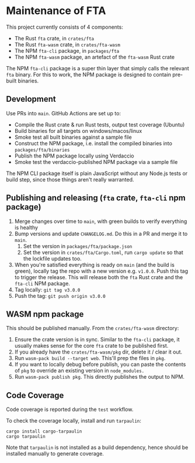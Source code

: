 # Maintenance of FTA

This project currently consists of 4 components:

- The Rust `fta` crate, in `crates/fta`
- The Rust `fta-wasm` crate, in `crates/fta-wasm`
- The NPM `fta-cli` package, in `packages/fta`
- The NPM `fta-wasm` package, an artefact of the `fta-wasm` Rust crate

The NPM `fta-cli` package is a super thin layer that simply calls the relevant `fta` binary. For this to work, the NPM package is designed to contain pre-built binaries.

## Development

Use PRs into `main`. GitHub Actions are set up to:

- Compile the Rust crate & run Rust tests, output test coverage (Ubuntu)
- Build binaries for all targets on windows/macos/linux
- Smoke test all built binaries against a sample file
- Construct the NPM package, i.e. install the compiled binaries into `packages/fta/binaries`
- Publish the NPM package locally using Verdaccio
- Smoke test the verdaccio-published NPM package via a sample file

The NPM CLI package itself is plain JavaScript without any Node.js tests or build step, since those things aren't really warranted.

## Publishing and releasing (`fta` crate, `fta-cli` npm package)

1. Merge changes over time to `main`, with green builds to verify everything is healthy
2. Bump versions and update `CHANGELOG.md`. Do this in a PR and merge it to `main`.
   1. Set the version in `packages/fta/package.json`
   2. Set the version in `crates/fta/Cargo.toml`, run `cargo update` so that the lockfile updates too. 
3. When you're satisfied everything is ready on `main` (and the build is green), locally tag the repo with a new version e.g. `v1.0.0`. Push this tag to trigger the release. This will release both the `fta` Rust crate and the `fta-cli` NPM package.
  1. Tag locally: `git tag v3.0.0`
  2. Push the tag: `git push origin v3.0.0` 

## WASM npm package

This should be published manually. From the `crates/fta-wasm` directory:

1. Ensure the crate version is in sync. Similar to the `fta-cli` package, it usually makes sense for the core `fta` crate to be published first.
2. If you already have the `crates/fta-wasm/pkg` dir, delete it / clear it out.
3. Run `wasm-pack build --target web`. This'll prep the files in `pkg`.
4. If you want to locally debug before publish, you can paste the contents of `pkg` to override an existing version in `node_modules.`
5. Run `wasm-pack publish pkg`. This directly publishes the output to NPM.

## Code Coverage

Code coverage is reported during the `test` workflow.

To check the coverage locally, install and run `tarpaulin`:

```
cargo install cargo-tarpaulin
cargo tarpaulin
```

Note that `tarpaulin` is not installed as a build dependency, hence should be installed manually to generate coverage.
